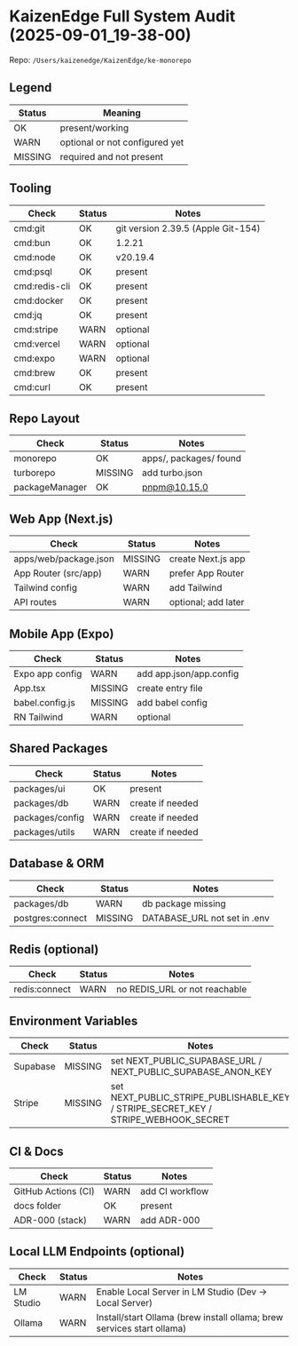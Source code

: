 # KaizenEdge Full System Audit (2025-09-01_19-38-00)

Repo: `/Users/kaizenedge/KaizenEdge/ke-monorepo`

## Legend
| Status | Meaning |
|---|---|
| OK | present/working |
| WARN | optional or not configured yet |
| MISSING | required and not present |

## Tooling
| Check | Status | Notes |
|---|---|---|
| cmd:git | OK | git version 2.39.5 (Apple Git-154) |
| cmd:bun | OK | 1.2.21 |
| cmd:node | OK | v20.19.4 |
| cmd:psql | OK | present |
| cmd:redis-cli | OK | present |
| cmd:docker | OK | present |
| cmd:jq | OK | present |
| cmd:stripe | WARN | optional |
| cmd:vercel | WARN | optional |
| cmd:expo | WARN | optional |
| cmd:brew | OK | present |
| cmd:curl | OK | present |

## Repo Layout
| Check | Status | Notes |
|---|---|---|
| monorepo | OK | apps/, packages/ found |
| turborepo | MISSING | add turbo.json |
| packageManager | OK | pnpm@10.15.0 |

## Web App (Next.js)
| Check | Status | Notes |
|---|---|---|
| apps/web/package.json | MISSING | create Next.js app |
| App Router (src/app) | WARN | prefer App Router |
| Tailwind config | WARN | add Tailwind |
| API routes | WARN | optional; add later |

## Mobile App (Expo)
| Check | Status | Notes |
|---|---|---|
| Expo app config | WARN | add app.json/app.config |
| App.tsx | MISSING | create entry file |
| babel.config.js | MISSING | add babel config |
| RN Tailwind | WARN | optional |

## Shared Packages
| Check | Status | Notes |
|---|---|---|
| packages/ui | OK | present |
| packages/db | WARN | create if needed |
| packages/config | WARN | create if needed |
| packages/utils | WARN | create if needed |

## Database & ORM
| Check | Status | Notes |
|---|---|---|
| packages/db | WARN | db package missing |
| postgres:connect | MISSING | DATABASE_URL not set in .env |

## Redis (optional)
| Check | Status | Notes |
|---|---|---|
| redis:connect | WARN | no REDIS_URL or not reachable |

## Environment Variables
| Check | Status | Notes |
|---|---|---|
| Supabase | MISSING | set NEXT_PUBLIC_SUPABASE_URL / NEXT_PUBLIC_SUPABASE_ANON_KEY |
| Stripe | MISSING | set NEXT_PUBLIC_STRIPE_PUBLISHABLE_KEY / STRIPE_SECRET_KEY / STRIPE_WEBHOOK_SECRET |

## CI & Docs
| Check | Status | Notes |
|---|---|---|
| GitHub Actions (CI) | WARN | add CI workflow |
| docs folder | OK | present |
| ADR-000 (stack) | WARN | add ADR-000 |

## Local LLM Endpoints (optional)
| Check | Status | Notes |
|---|---|---|
| LM Studio | WARN | Enable Local Server in LM Studio (Dev → Local Server) |
| Ollama | WARN | Install/start Ollama (brew install ollama; brew services start ollama) |

